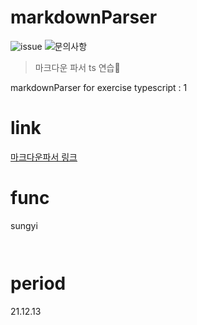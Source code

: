 # markdownParser
![issue](https://img.shields.io/badge/issue-open-green) ![문의사항](https://img.shields.io/badge/%EB%AC%B8%EC%9D%98%ED%95%98%EA%B8%B0-pooreumsunny%40gamil.com-green)

> 마크다운 파서 ts 연습🥨

markdownParser for exercise typescript : 1

# link
[마크다운파서 링크](https://choipureum.github.io/markdownParser/)

# func
sungyi
``` json



```

# period
21.12.13

